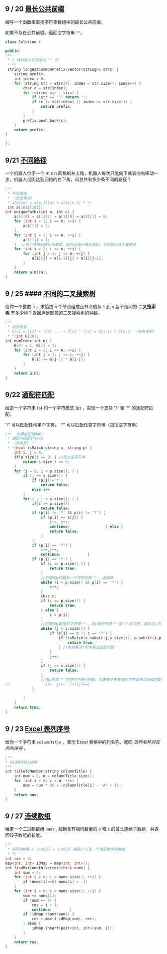 ## 9 / 20  [最长公共前缀](https://leetcode.cn/problems/longest-common-prefix/)

编写一个函数来查找字符串数组中的最长公共前缀。

如果不存在公共前缀，返回空字符串 `""`。

```c++
class Solution {

public:
/**  
 * 1.特判输入字符串为 "" 时  
 * */
 string longestCommonPrefix(vector<string>& strs) {  
    string prefix;  
    int index = 0;  
    for (string str = strs[0]; index < str.size(); index++) {  
        char c = str[index];  
        for (string str : strs) {  
            if (str == "") return "";  
            if (c != str[index] || index >= str.size()) {  
                return prefix;  
            }  
        }  
        prefix.push_back(c);  
    }  
    return prefix;  
}

};
```

## 9/21 [不同路径](https://leetcode.cn/problems/unique-paths/)
一个机器人位于一个 m x n 网格的左上角，机器人每次只能向下或者向右移动一步。机器人试图达到网格的右下角，问总共有多少条不同的路径？
```C++
/**  
 * 不同路径  
 * （动态规划）
 * a[m][n] = a[m-1][n] + a[m][n-1] * */
 int a[101][101];  
int uniquePaths(int m, int n) {  
    a[0][0] = a[1][1] = a[1][0] = a[0][1] = 0;  
    for (int i = 1; i <= m; ++i) {  
        a[i][1] = 1;  
    }  
    for (int i = 1; i <= n; ++i) {  
        a[1][i] = 1;  
    }  //两个特殊初始化很重要，因为后面计算会用到，不初始化会少算路径
    for (int i = 2; i <= m; ++i) {  
        for (int j = 2; j <= n; ++j) {  
            a[i][j] = a[i-1][j] + a[i][j-1];  
        }  
    }  
    return a[m][n];  
}
```

## 9 / 25 #### [不同的二叉搜索树](https://leetcode.cn/problems/unique-binary-search-trees/)
给你一个整数 `n` ，求恰由 `n` 个节点组成且节点值从 `1` 到 `n` 互不相同的 **二叉搜索树** 有多少种？返回满足题意的二叉搜索树的种数。
```c++
/**  
 * 动态规划  
 * G[n] = f[1] + f[2] ... + f[n] * f[i] = G[i-1] * G[n-i] （左右子树）  
 * */int G[20];  
int numTrees(int n) {  
    G[0] = 1, G[1] = 1;  
    for (int i = 2; i <= n; ++i) {  
        for (int j = 1; j <= i; ++j) {  
            G[i] += G[j-1] * G[i-j];  
        }  
    }  
    return G[n];  
}
```

## 9/22  [通配符匹配](https://leetcode.cn/problems/wildcard-matching/)
给定一个字符串 (s) 和一个字符模式 (p) ，实现一个支持 '?' 和 '*' 的通配符匹配。

'?' 可以匹配任何单个字符。
'\*' 可以匹配任意字符串（包括空字符串）
```c++
/**  大模拟好难QAQ
 * 通配符匹配(hard)  
 * （双指针）  
 * */bool isMatch(string s, string p) {  
    int i, j = 0;  
    if(p.size() == 0) { //防止空字符串  
        return s.size() == 0;  
    }  
    for (i = 0; i < p.size(); ) {  
        if (j == s.size()) {  
            if (p[i]!='*')  
                return false;  
            else i++;  
        }  
        for ( ; j < s.size(); ) {  
            if(i >= p.size())  
                return false;  
            if (p[i] != '*' && p[i] != '?') {  
                if (p[i] == s[j]) {  
                    i++, j++;  
                    continue;                } else {  
                    return false;  
                }  
            }  
            if (p[i] == '?') {  
                i++,j++;  
                continue;            }  
            if (p[i] == '*') {  
                if (i == p.size()-1) {  
                    return true;  
                }  
                //匹配到p的最后一个字符时是'*'，返回真  
                while (i < p.size() && p[i] == '*') {  
                    i++;  
                }  
                char c;  
                if (i == p.size()) {  
                    return true;  
                } else {  
                    c = p[i];  
                }  
                //匹配到p前面的字符是'*'，将i移到不是'*'或'?'的字符，保存在c中，如果全是'*'则匹配成功  
                while (j < s.size()) {  
                    if (s[j] == c || c == '?') {  
                        if (isMatch(s.substr(j,s.size()), p.substr(i,p.size()))) {  
                            return true;  
                        } //有效解决*的多情况匹配问题  
                    }  
                    j++;  
                }  
                if (j == s.size()) {  
                    return false;  
                }  
                //用p的非'*'字符往下进行匹配，只要接下来有相应字符就可以继续匹配，否则匹配错误  
//                i++, j++;  //s[j]==c  
            }  
  
        }  
    }  
    return true;  
}
```

## 9 / 23 [Excel 表列序号](https://leetcode.cn/problems/excel-sheet-column-number/)
给你一个字符串 `columnTitle` ，表示 Excel 表格中的列名称。返回 _该列名称对应的列序号_ 。
```c++
/**
* 26进制转10进制
**/
int titleToNumber(string columnTitle) {  
    int num = 0, n = columnTitle.size();  
    for (int i = 0; i < n; ++i) {  
        num = num * 26 + (columnTitle[i] - 'A' + 1) ;  
    }  
    return num;  
}
```

## 9 / 27 [连续数组](https://leetcode.cn/problems/contiguous-array/)
给定一个二进制数组 `nums` , 找到含有相同数量的 `0` 和 `1` 的最长连续子数组，并返回该子数组的长度。
```c++
/**  
 * 将所有0置-1，sum[i] = sum[j] 满足i～j是一个满足条件的数组
 * */
int res = 0;  
map<int, int> idMap = map<int, int>();  
int findMaxLength(vector<int>& nums) {  
    int sum = 0;  
    for (int i = 0; i < nums.size(); ++i) {  
        if (nums[i]==0) nums[i] = -1;  
    }  
    for (int i = 0; i < nums.size(); ++i) {  
        sum += nums[i];  
        if (sum == 0) {  
            res = i + 1;  
            continue;        }  
        if (idMap.count(sum)) {  
            res = max(i-idMap[sum], res);  
        } else {  
            idMap.insert(pair<int, int>(sum, i));  
        }  
    }  
    return res;  
}
```